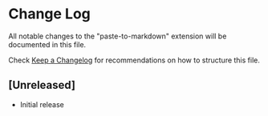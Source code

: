 # Change Log
All notable changes to the "paste-to-markdown" extension will be documented in this file.

Check [Keep a Changelog](http://keepachangelog.com/) for recommendations on how to structure this file.

## [Unreleased]
- Initial release